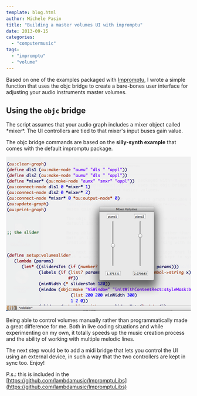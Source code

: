 ```yaml
---
template: blog.html
author: Michele Pasin
title: "Building a master volumes UI with impromptu"
date: 2013-09-15
categories: 
  - "computermusic"
tags: 
  - "impromptu"
  - "volume"
---
```


Based on one of the examples packaged with [Impromptu](http://impromptu.moso.com.au/), I wrote a simple function that uses the objc bridge to create a bare-bones user interface for adjusting your audio instruments master volumes.

## Using the `objc` bridge

The script assumes that your audio graph includes a mixer object called \*mixer\*. The UI controllers are tied to that mixer's input buses gain value.

The objc bridge commands are based on the **silly-synth example** that comes with the default impromptu package.

![VolumeSLider](../../img/volumeSLider1.png)

Being able to control volumes manually rather than programmatically made a great difference for me. Both in live coding situations and while experimenting on my own, it totally speeds up the music creation process and the ability of working with multiple melodic lines.

The next step would be to add a midi bridge that lets you control the UI using an external device, in such a way that the two controllers are kept in sync too. Enjoy!

<script src="https://gist.github.com/lambdamusic/6570105.js"></script>

P.s.: this is included in the [https://github.com/lambdamusic/ImpromptuLibs](https://github.com/lambdamusic/ImpromptuLibs)
